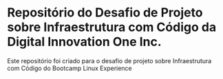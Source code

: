 # Repositório do Desafio de Projeto sobre Infraestrutura com Código da Digital Innovation One Inc.
Este repositório foi criado para o desafio de projeto sobre Infraestrutura com Código do Bootcamp Linux Experience
